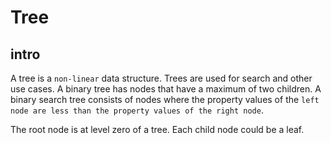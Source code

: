 # Tree

## intro

A tree is a `non-linear` data structure. Trees are used for search and other use cases. A binary tree has nodes that have a maximum of two children. A binary search tree consists of nodes where the property values of the `left node are less than the property values of the right node`.

The root node is at level zero of a tree. Each child node could be a leaf.
